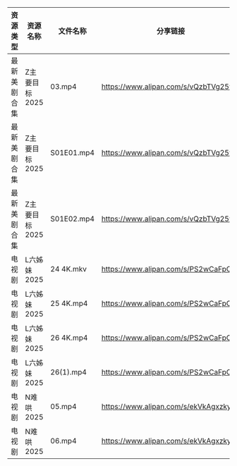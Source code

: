 | 资源类型   | 资源名称      | 文件名称       | 分享链接                                 | 更新时间                |
| ------ | --------- | ---------- | ------------------------------------ | ------------------- |
| 最新美剧合集 | Z主要目标2025 | 03.mp4     | https://www.alipan.com/s/vQzbTVg25wo | 2025-02-19 16:07:17 |
| 最新美剧合集 | Z主要目标2025 | S01E01.mp4 | https://www.alipan.com/s/vQzbTVg25wo | 2025-02-19 16:07:17 |
| 最新美剧合集 | Z主要目标2025 | S01E02.mp4 | https://www.alipan.com/s/vQzbTVg25wo | 2025-02-19 16:07:17 |
| 电视剧    | L六姊妹2025  | 24 4K.mkv  | https://www.alipan.com/s/PS2wCaFpCy5 | 2025-02-19 08:06:03 |
| 电视剧    | L六姊妹2025  | 25 4K.mp4  | https://www.alipan.com/s/PS2wCaFpCy5 | 2025-02-19 08:06:03 |
| 电视剧    | L六姊妹2025  | 26 4K.mp4  | https://www.alipan.com/s/PS2wCaFpCy5 | 2025-02-19 08:06:02 |
| 电视剧    | L六姊妹2025  | 26(1).mp4  | https://www.alipan.com/s/PS2wCaFpCy5 | 2025-02-19 00:06:39 |
| 电视剧    | N难哄2025   | 05.mp4     | https://www.alipan.com/s/ekVkAgxzkyz | 2025-02-19 16:06:23 |
| 电视剧    | N难哄2025   | 06.mp4     | https://www.alipan.com/s/ekVkAgxzkyz | 2025-02-19 16:06:23 |
